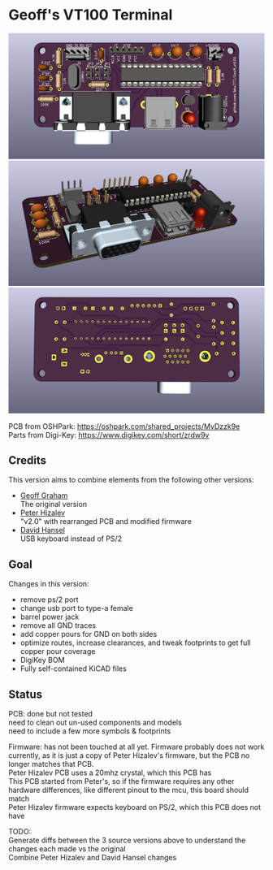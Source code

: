 # Geoff's VT100 Terminal  
![](Geoff_vt100_1.jpg)  
![](Geoff_vt100_2.jpg)  
![](Geoff_vt100_3.jpg)

PCB from OSHPark: <https://oshpark.com/shared_projects/MvDzzk9e>  
Parts from Digi-Key: <https://www.digikey.com/short/zrdw9v>

## Credits  
This version aims to combine elements from the following other versions:  

* [Geoff Graham](https://geoffg.net/terminal.html)  
 The original version  
* [Peter Hizalev](https://github.com/petrohi/terminal)  
 "v2.0" with rearranged PCB and modified firmware  
* [David Hansel](https://github.com/dhansel/TerminalUSB)   
 USB keyboard instead of PS/2  

## Goal  
Changes in this version:
 - remove ps/2 port
 - change usb port to type-a female
 - barrel power jack
 - remove all GND traces
 - add copper pours for GND on both sides
 - optimize routes, increase clearances, and tweak footprints to get full copper pour coverage  
 - DigiKey BOM  
 - Fully self-contained KiCAD files  

## Status  
 PCB: done but not tested  
  need to clean out un-used components and models  
  need to include a few more symbols & footprints  

 Firmware: has not been touched at all yet. Firmware probably does not work currently, as it is just a copy of Peter Hizalev's firmware, but the PCB no longer matches that PCB.  
  Peter Hizalev PCB uses a 20mhz crystal, which this PCB has  
  This PCB started from Peter's, so if the firmware requires any other hardware differences, like different pinout to the mcu, this board should match  
  Peter Hizalev firmware expects keyboard on PS/2, which this PCB does not have  

 TODO:  
  Generate diffs between the 3 source versions above to understand the changes each made vs the original  
  Combine Peter Hizalev and David Hansel changes  
 
